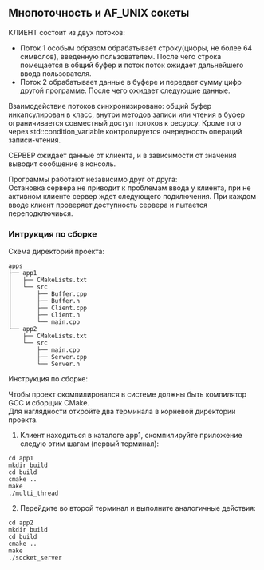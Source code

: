 ## Мнопоточность и AF_UNIX сокеты ##
КЛИЕНТ состоит из двух потоков: 
- Поток 1 особым образом обрабатывает строку(цифры, не более 64 символов), введенную пользователем. После чего строка помещается в общий буфер
и поток поток ожидает дальнейшего ввода пользователя.
- Поток 2 обрабатывает данные в буфере и передает сумму цифр другой программе. После чего ожидает следующие данные.

Взаимодействие потоков синхронизировано: общий буфер инкапсулирован в класс, внутри методов записи или чтения в буфер
ограничивается совместный доступ потоков к ресурсу. Кроме того через std::condition_variable контролируется очередность операций записи-чтения.

СЕРВЕР ожидает данные от клиента, и в зависимости от значения выводит сообщение в консоль.

Программы работают независимо друг от друга: \
Остановка сервера не приводит к проблемам ввода у клиента, при не активном клиенте сервер ждет следующего подключения.
При каждом вводе клиент проверяет доступность сервера и пытается переподключиься.


### Интрукция по сборке ###
Схема директорий проекта:
```
apps
├── app1
│   ├── CMakeLists.txt
│   └── src
│       ├── Buffer.cpp
│       ├── Buffer.h
│       ├── Client.cpp
│       ├── Client.h
│       └── main.cpp
└── app2
    ├── CMakeLists.txt
    └── src
        ├── main.cpp
        ├── Server.cpp
        └── Server.h

```
        
Инструкция по сборке:

Чтобы проект скомпилировался в системе должны быть компилятор GCC и сборщик CMake.\
Для наглядности откройте два терминала в корневой директории проекта. 
1. Клиент находиться в каталоге app1, скомпилируйте приложение следую этим шагам (первый терминал):  
```
cd app1
mkdir build
cd build
cmake ..
make
./multi_thread
```
2. Перейдите во второй терминал и выполните аналогичные действия:
```
cd app2
mkdir build
cd build
cmake ..
make
./socket_server
```
